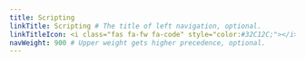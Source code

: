 ```yaml
---
title: Scripting
linkTitle: Scripting # The title of left navigation, optional.
linkTitleIcon: <i class="fas fa-fw fa-code" style="color:#32C12C;"></i> # The icon of the link title, optional.
navWeight: 900 # Upper weight gets higher precedence, optional.
---
```

